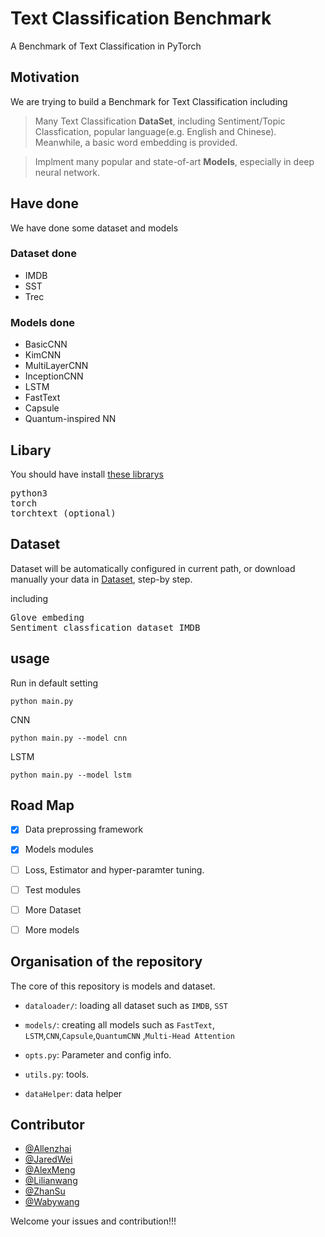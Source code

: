 # Text Classification Benchmark
A Benchmark of Text Classification in PyTorch


## Motivation

We are trying to build a Benchmark for Text Classification including


>Many Text Classification  **DataSet**, including Sentiment/Topic Classfication, popular language(e.g. English and Chinese). Meanwhile, a basic word embedding is provided.

>Implment many popular and state-of-art **Models**, especially in deep neural network.

## Have done
We have done some dataset and models
### Dataset done
- IMDB
- SST 
- Trec

### Models done
- BasicCNN
- KimCNN
- MultiLayerCNN
- InceptionCNN
- LSTM
- FastText
- Capsule
- Quantum-inspired NN


## Libary

You should have install [these librarys](docs/windows_torch.md)
<pre>
python3
torch
torchtext (optional)
</pre>

## Dataset 
Dataset will be automatically configured in current path, or download manually your data in [Dataset](docs/data_config.md),  step-by step.

including
<pre>
Glove embeding
Sentiment classfication dataset IMDB
</pre>
## usage

Run in default  setting
<pre><code>python main.py</code></pre>

CNN 
<pre><code>python main.py --model cnn</code></pre>

LSTM
<pre><code>python main.py --model lstm</code></pre>

## Road Map
- [X] Data preprossing framework
- [X] Models modules
- [ ] Loss, Estimator and hyper-paramter tuning.
- [ ] Test modules
- [ ] More Dataset
- [ ] More models



## Organisation of the repository
The core of this repository is models and dataset.


* ```dataloader/```: loading all dataset such as ```IMDB```, ```SST```

* ```models/```: creating all models such as ```FastText```, ```LSTM```,```CNN```,```Capsule```,```QuantumCNN``` ,```Multi-Head Attention```

* ```opts.py```: Parameter and config info.

* ```utils.py```: tools.

* ```dataHelper```: data helper



## Contributor
-	[@Allenzhai](https://github.com/zhaizheng)
-	[@JaredWei](https://github.com/jacobwei)
-	[@AlexMeng](https://github.com/EdwardLorenz)
-	[@Lilianwang](https://github.com/WangLilian)
-	[@ZhanSu](https://github.com/shuishen112)
-	[@Wabywang](https://github.com/Wabyking)

Welcome your issues and contribution!!!

